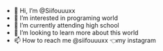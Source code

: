 - 👋 Hi, I’m @Siifouuuxx
- 👀 I’m interested in programing world
- 🌱 I’m currently attending high school
- 💞️ I’m looking to learn more about this world 
- 📫 How to reach me @siifouuuxx 👈my instagram

<!---
Siifouuuxx/Siifouuuxx is a ✨ special ✨ repository because its `README.md` (this file) appears on your GitHub profile.
You can click the Preview link to take a look at your changes.
--->
